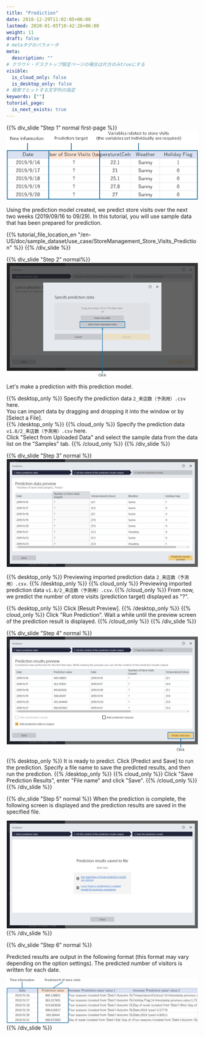 ```yaml
---
title: "Prediction"
date: 2018-12-29T11:02:05+06:00
lastmod: 2020-01-05T10:42:26+06:00
weight: 11
draft: false
# metaタグのパラメータ
meta:
  description: ""
# クラウド・デスクトップ限定ページの場合は片方のみtrueにする
visible:
  is_cloud_only: false
  is_desktop_only: false
# 検索でヒットする文字列の指定
keywords: [""]
tutorial_page:
  is_next_exists: true
---
```


{{% div_slide "Step 1" normal first-page %}}
![](../img_en/t_slide21.png)

Using the prediction model created, we predict store visits over the next two weeks (2019/09/16 to 09/29).
In this tutorial, you will use sample data that has been prepared for prediction.

{{% tutorial_file_location_en "/en-US/doc/sample_dataset/use_case/StoreManagement_Store_Visits_Prediction" %}}
{{% /div_slide %}}

{{% div_slide "Step 2" normal%}}
![](../img_en/t_slide18.png)

Let's make a prediction with this prediction model.

{{% desktop_only %}}
Specify the prediction data `2_来店数（予測用）.csv` here.<br/>
You can import data by dragging and dropping it into the window or by [Select a File].<br/>
{{% /desktop_only %}}
{{% cloud_only %}}
Specify the prediction data `v1.8/2_来店数（予測用）.csv` here.<br/>
Click "Select from Uploaded Data" and select the sample data from the data list on the "Samples" tab.
{{% /cloud_only %}}
{{% /div_slide %}}

{{% div_slide "Step 3" normal %}}
![](../img_en/t_slide19.png)

{{% desktop_only %}}
Previewing imported prediction data  `2_来店数（予測用）.csv`.
{{% /desktop_only %}}
{{% cloud_only %}}
Previewing imported prediction data  `v1.8/2_来店数（予測用）.csv`.
{{% /cloud_only %}}
From now,  we predict the number of store visits (prediction target) displayed as "?".

{{% desktop_only %}}
Click [Result Preview].
{{% /desktop_only %}}
{{% cloud_only %}}
Click "Run Prediction". Wait a while until the preview screen of the prediction result is displayed.
{{% /cloud_only %}}
{{% /div_slide %}}

{{% div_slide "Step 4" normal %}}
![](../img_en/t_slide20.png)

{{% desktop_only %}}
It is ready to predict. Click [Predict and Save] to run the prediction.
Specify a file name to save the predicted results, and then run the prediction.
{{% /desktop_only %}}
{{% cloud_only %}}
Click "Save Prediction Results", enter "File name" and click "Save".
{{% /cloud_only %}}
{{% /div_slide %}}


{{% div_slide "Step 5" normal %}}
When the prediction is complete, the following screen is displayed and the prediction results are saved in the specified file.

![](../img_en/t_slide22.png)
{{% /div_slide %}}

{{% div_slide "Step 6" normal %}}

Predicted results are output in the following format (this format may vary depending on the option settings).
The predicted number of visitors is written for each date.

![](../img_en/t_slide23.png)
{{% /div_slide %}}
